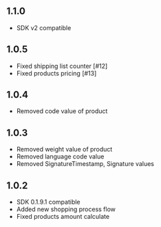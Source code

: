 ## 1.1.0

* SDK v2 compatible

## 1.0.5

* Fixed shipping list counter [#12]
* Fixed products pricing [#13]

## 1.0.4

* Removed code value of product

## 1.0.3

* Removed weight value of product
* Removed language code value
* Removed SignatureTimestamp, Signature values

## 1.0.2

* SDK 0.1.9.1 compatible
* Added new shopping process flow
* Fixed products amount calculate